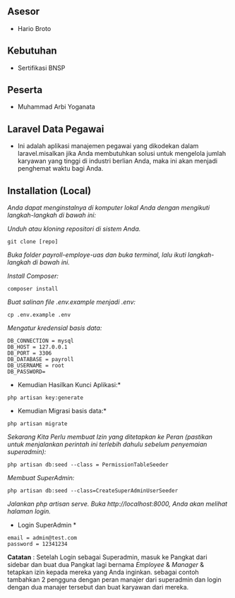 ## Asesor
- Hario Broto
## Kebutuhan
- Sertifikasi BNSP
## Peserta
- Muhammad Arbi Yoganata
## Laravel Data Pegawai 
- Ini adalah aplikasi manajemen pegawai yang dikodekan dalam laravel.misalkan jika Anda membutuhkan solusi untuk mengelola jumlah karyawan yang tinggi di industri berlian Anda, maka ini akan menjadi penghemat waktu bagi Anda.

## Installation (Local)

*Anda dapat menginstalnya di komputer lokal Anda dengan mengikuti langkah-langkah di bawah ini:*

*Unduh atau kloning repositori di sistem Anda.*

```
git clone [repo]
```

*Buka folder payroll-employe-uas dan buka terminal, lalu ikuti langkah-langkah di bawah ini.*

*Install Composer:*
```
composer install
```

*Buat salinan file .env.example menjadi .env:*
```
cp .env.example .env
```

*Mengatur kredensial basis data:*
```
DB_CONNECTION = mysql
DB_HOST = 127.0.0.1
DB_PORT = 3306
DB_DATABASE = payroll
DB_USERNAME = root
DB_PASSWORD=
```

* Kemudian Hasilkan Kunci Aplikasi:*
```
php artisan key:generate
```

* Kemudian Migrasi basis data:*
```
php artisan migrate
```

*Sekarang Kita Perlu membuat Izin yang ditetapkan ke Peran (pastikan untuk menjalankan perintah ini terlebih dahulu sebelum penyemaian superadmin):*
```
php artisan db:seed --class = PermissionTableSeeder
``` 

*Membuat SuperAdmin:*
```
php artisan db:seed --class=CreateSuperAdminUserSeeder
```

*Jalankan php artisan serve. Buka http://localhost:8000, Anda akan melihat halaman login.*

* Login SuperAdmin *
```
email = admin@test.com 
password = 12341234
```

**Catatan** :
Setelah Login sebagai Superadmin, masuk ke Pangkat dari sidebar dan buat dua Pangkat lagi bernama *Employee* & *Manager* & tetapkan izin kepada mereka yang Anda inginkan. sebagai contoh tambahkan 2 pengguna dengan peran manajer dari superadmin dan login dengan dua manajer tersebut dan buat karyawan dari mereka.
